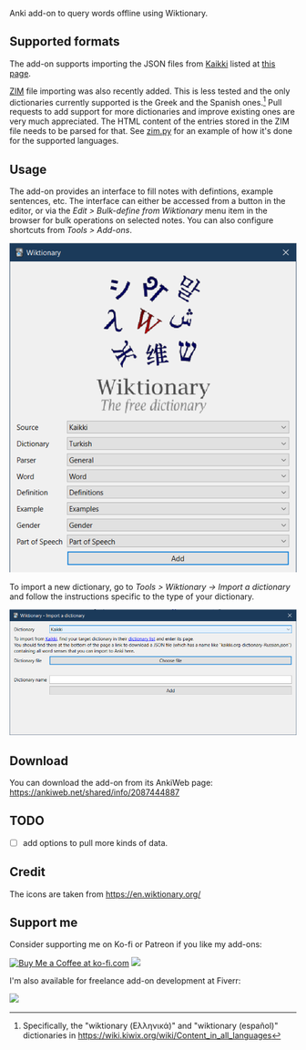Anki add-on to query words offline using Wiktionary.

## Supported formats

The add-on supports importing the JSON files from [Kaikki](https://kaikki.org/) listed at [this page](https://kaikki.org/dictionary/).


[ZIM](https://en.wikipedia.org/wiki/ZIM_(file_format)) file importing was also recently added.
This is less tested and the only dictionaries currently supported is the Greek and the Spanish ones.[^1]
Pull requests to add support for more dictionaries and improve existing ones are very much appreciated. The HTML content of the entries stored in the ZIM file needs to be parsed for that. See [zim.py](./src/dictionaries/zim.py) for an example of how it's done for the supported languages.

## Usage

The add-on provides an interface to fill notes with defintions, example sentences, etc.
The interface can either be accessed from a button in the editor, or via the *Edit > Bulk-define from Wiktionary* menu
item in the browser for bulk operations on selected notes. You can also configure shortcuts from *Tools > Add-ons*.

<img src="./images/dialog.png" width="600">

To import a new dictionary, go to *Tools > Wiktionary -> Import a dictionary* and  follow the instructions specific to the type of your dictionary.

<img src="./images/import_dialog.png" width="600">

## Download

You can download the add-on from its AnkiWeb page: https://ankiweb.net/shared/info/2087444887

## TODO

- [ ] add options to pull more kinds of data.

## Credit

The icons are taken from https://en.wiktionary.org/

## Support me

Consider supporting me on Ko-fi or Patreon if you like my add-ons:

<a href='https://ko-fi.com/U7U8AE997'><img height='36' src='https://cdn.ko-fi.com/cdn/kofi1.png?v=3' border='0' alt='Buy Me a Coffee at ko-fi.com' /></a> <a href="https://www.patreon.com/abdnh"><img height='36' src="https://i.imgur.com/mZBGpZ1.png"></a>

I'm also available for freelance add-on development at Fiverr:

<a href="https://www.fiverr.com/abd_nh/develop-an-anki-addon"><img height='36' src="https://i.imgur.com/0meG4dk.png"></a>

[^1]: Specifically, the "wiktionary (Ελληνικά)" and "wiktionary (español)" dictionaries in https://wiki.kiwix.org/wiki/Content_in_all_languages
